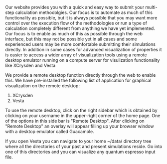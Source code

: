 <!-- TODO by MH - ask TB if not clear -->

Our website provides you with a quick and easy way to submit your multi-step calculation methodolgies.  Our focus is to automate as much of this functionality as possible, but it is always possible that you may want more control over the execution flow of the methodologies or run a type of calculation completely different from anything we have yet implemented.  Our focus is to enable as much of this as possible through the web interface, but this may not be possible yet in all cases and some experienced users may be more comfortable submitting their simulations directly.  In addition in some cases for advanced visualization of properties it is easier to access a wider array of visualization tools using a remote desktop emulator running on a compute server for visulization functionality like XCrysden and Vesta

We provide a remote desktop function directly through the web to enable this.  We have pre-installed the following list of application for graphical visualization on the remote desktop:

1. XCrysden
2. Vesta

To use the remote desktop, click on the right sidebar which is obtained by clicking on your username in the upper-right corner of the home page.  One of the options in this side bar is "Remote Desktop".  After clicking on "Remote Desktop" an overlay will appear filling up your browser window with a desktop  emulator called Guacamole.

If you open Vesta you can navigate to your home ~/data/ directory tree where all the directories of your past and present simulations reside.  Go into one of this directories and you can visualize any quantum espresso input file.

